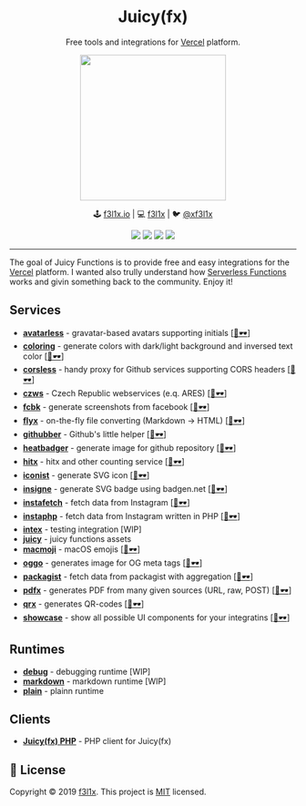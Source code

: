 <h1 align=center>Juicy(fx)</h1>

<p align=center>
Free tools and integrations for <a href="https://vercel.com">Vercel</a> platform.
</p>

<p align=center>
	<img src="https://github.com/juicyfx/juicy/blob/master/services/juicy/logo.png" width="256">
</p>

<p align=center>
🕹 <a href="https://f3l1x.io">f3l1x.io</a> | 💻 <a href="https://github.com/f3l1x">f3l1x</a> | 🐦 <a href="https://twitter.com/xf3l1x">@xf3l1x</a>
</p>

<p align=center>
	<a href="https://github.com/juicyfx/juicy/actions"><img src="https://badgen.net/github/checks/juicyfx/juicy"></a>
	<a href="https://github.com/juicyfx/juicy"><img src="https://badgen.net/github/license/juicyfx/juicy"></a>
	<a href="https://bit.ly/f3l1xdis"><img src="https://badgen.net/badge/support/discussions/yellow"></a>
	<a href="http://bit.ly/f3l1xsponsor"><img src="https://badgen.net/badge/sponsor/donations/F96854"></a>
</p>

------

The goal of Juicy Functions is to provide free and easy integrations for the [Vercel](https://vercel.com) platform.
I wanted also trully understand how [Serverless Functions](https://vercel.com/docs/v2/serverless-functions/introduction) works
and givin something back to the community. Enjoy it!

## Services

- [**avatarless**](services/avatarless) - gravatar-based avatars supporting initials [[👀🕶](https://avatarless.now.sh)]
- [**coloring**](services/coloring) - generate colors with dark/light background and inversed text color [[👀🕶](https://coloring.now.sh)]
- [**corsless**](services/corsless) - handy proxy for Github services supporting CORS headers [[👀🕶](https://corsless.vercel.app)]
- [**czws**](services/czws) - Czech Republic webservices (e.q. ARES) [[👀🕶](https://czws.vercel.app)]
- [**fcbk**](services/fcbk) - generate screenshots from facebook [[👀🕶](https://fcbk.vercel.app)]
- [**flyx**](services/flyx) - on-the-fly file converting (Markdown -> HTML) [[👀🕶](https://flyx.vercel.app)]
- [**githubber**](services/githubber) - Github's little helper [[👀🕶](https://githubber.vercel.app)]
- [**heatbadger**](services/heatbadger) - generate image for github repository [[👀🕶](https://heatbadger.now.sh)]
- [**hitx**](services/hitx) - hitx and other counting service [[👀🕶](https://hitx.vercel.app)]
- [**iconist**](services/iconist) - generate SVG icon [[👀🕶](https://obr.now.sh)]
- [**insigne**](services/insigne) - generate SVG badge using badgen.net [[👀🕶](https://label.now.sh)]
- [**instafetch**](services/instafetch) - fetch data from Instagram [[👀🕶](https://instafetch.vercel.app)]
- [**instaphp**](services/instaphp) - fetch data from Instagram written in PHP [[👀🕶](https://instaphp.vercel.app)]
- [**intex**](services/intex) - testing integration  [WIP]
- [**juicy**](services/juicy) - juicy functions assets
- [**macmoji**](services/macmoji) - macOS emojis [[👀🕶](https://macmoji.vercel.app)]
- [**oggo**](services/oggo) - generates image for OG meta tags [[👀🕶](https://oggo.vercel.app)]
- [**packagist**](services/packagist) - fetch data from packagist with aggregation [[👀🕶](https://packagist.vercel.app)]
- [**pdfx**](services/pdfx) - generates PDF from many given sources (URL, raw, POST) [[👀🕶](https://pdfx.vercel.app)]
- [**qrx**](services/qrx) - generates QR-codes [[👀🕶](https://qrx.vercel.app)]
- [**showcase**](services/showcase) - show all possible UI components for your integratins [[👀🕶](https://vercel.com/integrations/showcase)]

## Runtimes

- [**debug**](services/debug) - debugging runtime [WIP]
- [**markdown**](services/md) - markdown runtime [WIP]
- [**plain**](services/plain) - plainn runtime

## Clients

- [**Juicy(fx) PHP**](https://github.com/juicyfx/juicyphp) - PHP client for Juicy(fx)

## 📝 License

Copyright © 2019 [f3l1x](https://github.com/f3l1x).
This project is [MIT](LICENSE) licensed.
